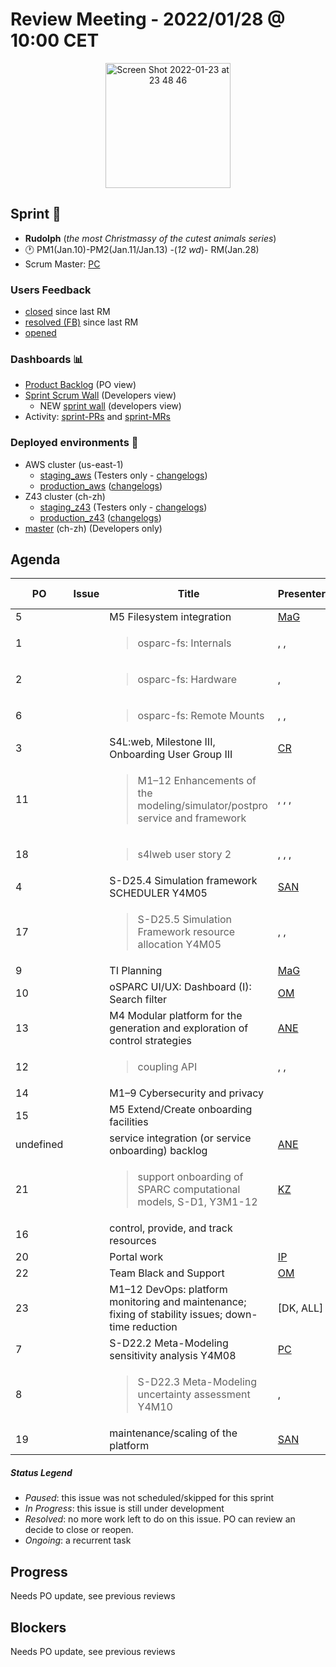 # Review Meeting - 2022/01/28 @ 10:00 CET

<p align="center">
<img width="200" alt="Screen Shot 2022-01-23 at 23 48 46" src="https://user-images.githubusercontent.com/32402063/150701154-35a9ddbe-b8b1-42e7-bc4f-f0dd4125807f.png">
</p>



## Sprint 🏃
  - **Rudolph** (*the most Christmassy of the cutest animals series*)
  - 🕐 PM1(Jan.10)-PM2(Jan.11/Jan.13) -(_12 wd_)- RM(Jan.28)
  - Scrum Master: [PC]
### Users Feedback
  - [closed](https://github.com/ITISFoundation/osparc-issues/issues?q=is%3Aissue+sort%3Areactions+state%3Aclosed+updated%3A%3E%3D2021-11-05+) since last RM
  - [resolved (FB)](https://z43.manuscript.com/f/filters/?ixProject=45&ixStatus=0&maxrecords=50&resolvedInLast=3&sColumns=Category-Favorite-Case-TitleComment-Area-Priority-Status-DateResolved-DateOpened-OpenedBy&sSorts=LastUpdated.descending-Priority&sView=grid-flat) since last RM
  - [opened](https://github.com/ITISFoundation/osparc-issues/issues?q=is%3Aissue+is%3Aopen+sort%3Areactions)
### Dashboards 📊
  - [Product Backlog](https://github.com/orgs/ITISFoundation/projects/3) (PO view)
  - [Sprint Scrum Wall](https://app.zenhub.com/workspaces/osparc---scrum-wall-5c9260f3d76ef51f6b0fe78d/board?repos=118596920,174557929,151701223,135289610,118910047,181836792,167586968) (Developers view)
    - NEW [sprint wall](https://github.com/orgs/ITISFoundation/projects/9) (developers view)
  - Activity: [sprint-PRs] and [sprint-MRs]
### Deployed environments 🚀
  - AWS cluster (us-east-1)
    - [staging_aws](https://staging.osparc.io) (Testers only - [changelogs])
    - [production_aws](https://osparc.io) ([changelogs])
  - Z43 cluster (ch-zh)
    - [staging_z43](http://osparc-staging.speag.com) (Testers only - [changelogs])
    - [production_z43](http://osparc.speag.com) ([changelogs])
  - [master](https://osparc-master.speag.com) (ch-zh) (Developers only)


## Agenda


| PO        | Issue | Title                                                                                               | Presenter | Status    | Duration | Start-Time |
|-----------|-------|-----------------------------------------------------------------------------------------------------|-----------|-----------|----------|------------|
| 5         |       | M5 Filesystem integration                                                                           | [MaG]     | undefined |          |            |
| 1         |       | <blockquote>osparc-fs: Internals</blockquote>                                                       | , ,       | Todo      |          |            |
| 2         |       | <blockquote>osparc-fs: Hardware</blockquote>                                                        | ,         | Todo      |          |            |
| 6         |       | <blockquote>osparc-fs: Remote Mounts</blockquote>                                                   | , ,       | undefined |          |            |
| 3         |       | S4L:web, Milestone III, Onboarding User Group III                                                   | [CR]      | Todo      |          |            |
| 11        |       | <blockquote>M1–12 Enhancements of the modeling/simulator/postpro service and framework</blockquote> | , , ,     | Todo      |          |            |
| 18        |       | <blockquote>s4lweb user story 2</blockquote>                                                        | , , ,     | undefined |          |            |
| 4         |       | S-D25.4 Simulation framework SCHEDULER Y4M05                                                        | [SAN]     | Ongoing      | 10'         |            |
| 17        |       | <blockquote>S-D25.5 Simulation Framework resource allocation Y4M05 </blockquote>                    | , ,       | Todo      |          |            |
| 9         |       | TI Planning                                                                                         | [MaG]     | undefined |          |            |
| 10        |       | oSPARC UI/UX: Dashboard (I): Search filter                                                          | [OM]      | Ongoing   |        5'|            |
| 13        |       | M4 Modular platform for the generation and exploration of control strategies                        | [ANE]     | undefined |          |            |
| 12        |       | <blockquote>coupling API</blockquote>                                                               | , ,       | Todo      |          |            |
| 14        |       | M1–9 Cybersecurity and privacy                                                                      |           | undefined |          |            |
| 15        |       | M5 Extend/Create onboarding facilities                                                              |           | undefined |          |            |
| undefined |       | service integration (or service onboarding) backlog                                                 | [ANE]     | Todo      |          |            |
| 21        |       | <blockquote>support onboarding of SPARC computational models, S-D1, Y3M1-12</blockquote>            | [KZ]      | Ongoing   |    2'    |            |
| 16        |       | control, provide, and track resources                                                               |           | undefined |          |            |
| 20        |       | Portal work                                                                                         | [IP]      | Todo      |          |            |
| 22        |       | Team Black and Support                                                                              | [OM]      | Ongoing   |      5'  |            |
| 23        |       | M1–12 DevOps: platform monitoring and maintenance; fixing of stability issues; down-time reduction  | [DK, ALL] | Ongoing   |     4'   |            |
| 7         |       | S-D22.2 Meta-Modeling sensitivity analysis Y4M08                                                    | [PC]      | Ongoing   | 5'       |            |
| 8         |       | <blockquote>S-D22.3 Meta-Modeling uncertainty assessment  Y4M10</blockquote>                        | ,         | Todo      |          |            |
| 19        |       | maintenance/scaling of the platform                                                                 | [SAN]     | Ongoing      | 5'         |            |



##### Status Legend

- _Paused_: this issue was not scheduled/skipped for this sprint
- _In Progress_: this issue is still under development
- _Resolved_: no more work left to do on this issue. PO can review an decide to close or reopen.
- _Ongoing_: a recurrent task

[online]: http://status.osparc.io/
[operational]: https://git.speag.com/oSparc/e2e-testing/-/pipelines
[performant]: https://git.speag.com/oSparc/e2e-portal-testing/-/pipelines

## Progress

Needs PO update, see previous reviews

## Blockers

Needs PO update, see previous reviews

<!--References PLEASE KEEP ALPHABETICAL ORDER!!! -->


[ALL]: https://github.com/Surfict
[ANE]: https://github.com/GitHK
[BL]: https://github.com/dyollb
[DK]: https://github.com/mrnicegyu11
[CR]: https://github.com/colinRawlings
[IP]: https://github.com/ignapas
[KZ]: https://github.com/KZzizzle
[MAG]: https://github.com/mguidon
[OM]: https://github.com/odeimaiz
[PC]: https://github.com/pcrespov
[SAN]: https://github.com/sanderegg
[SyR]:https://zmt.swiss/about/about-zmt/all-staff/reboux-sylvain/
[TN]: https://itis.swiss/who-we-are/staff-members/all-staff/newton-taylor/


[j-d4]: https://github.com/ITISFoundation/osparc-issues/issues/62
[j-d7.a]: https://github.com/ITISFoundation/osparc-issues/issues/21
[j-d35]: https://github.com/ITISFoundation/osparc-issues/issues/31
[j-d33]: https://github.com/ITISFoundation/osparc-issues/issues/33
[j-d20]: https://github.com/ITISFoundation/osparc-issues/issues/48
[j-d21]: https://github.com/ITISFoundation/osparc-simcore/issues/1065
[j-d28.a]: https://github.com/ITISFoundation/osparc-simcore/issues/1066
[j-d29]: https://github.com/ITISFoundation/osparc-issues/issues/37
[s-d2]: https://github.com/ITISFoundation/osparc-simcore/issues/1069
[s-d18]: https://github.com/ITISFoundation/osparc-issues/issues/9
[s-d7]: https://github.com/ITISFoundation/osparc-issues/issues/21
[s-d10]: https://github.com/ITISFoundation/osparc-issues/issues/18
[s-d22]: https://github.com/ITISFoundation/osparc-issues/issues/5
[s-d12]: https://github.com/ITISFoundation/osparc-issues/issues/16
[s-d15]: https://github.com/ITISFoundation/osparc-issues/issues/12
[s-d12]: https://github.com/ITISFoundation/osparc-issues/issues/16
[s-d6]: https://github.com/ITISFoundation/osparc-issues/issues/22
[s-d5]: https://github.com/ITISFoundation/osparc-issues/issues/23
[s-d21]: https://github.com/ITISFoundation/osparc-issues/issues/6
[s-d4]: https://github.com/ITISFoundation/osparc-issues/issues/24
[s-d1]: https://github.com/ITISFoundation/osparc-issues/issues/26
[s-d26]: https://github.com/ITISFoundation/osparc-issues/issues/332
[s-d27.2]: https://github.com/ITISFoundation/osparc-issues/issues/357
[n-d1]: https://github.com/ITISFoundation/osparc-issues/issues/68
[n-d2]: https://github.com/ITISFoundation/osparc-issues/issues/91

[tb-backlog]: https://github.com/ITISFoundation/osparc-issues/projects/4

[z43-backlog]: https://z43.fogbugz.com/f/filters/1112/osparc-cases

[sprint-prs]: https://github.com/pulls?page=1&q=is%3Apr+archived%3Afalse+user%3AITISFoundation+closed%3A%3E2021-11-15
[sprint-mrs]: https://git.speag.com/groups/oSparc/-/merge_requests?scope=all&utf8=%E2%9C%93&state=all
[changelogs]: https://github.com/ITISFoundation/osparc-simcore/releases


 [#26]:https://github.com/ITISFoundation/osparc-issues/issues/26   
 [#91]:https://github.com/ITISFoundation/osparc-issues/issues/91   
 [#232]:https://github.com/ITISFoundation/osparc-issues/issues/232  
 [#328]:https://github.com/ITISFoundation/osparc-issues/issues/328  
 [#349]:https://github.com/ITISFoundation/osparc-issues/issues/349  
 [#350]:https://github.com/ITISFoundation/osparc-issues/issues/350
 [#353]:https://github.com/ITISFoundation/osparc-issues/issues/353
 [#354]:https://github.com/ITISFoundation/osparc-issues/issues/354
 [#407]:https://github.com/ITISFoundation/osparc-issues/issues/407
 [#428]:https://github.com/ITISFoundation/osparc-issues/issues/428  
 [#513]:https://github.com/ITISFoundation/osparc-issues/issues/513  
 [#519]:https://github.com/ITISFoundation/osparc-issues/issues/519
 [#545]:https://github.com/ITISFoundation/osparc-issues/issues/545  
 [#546]:https://github.com/ITISFoundation/osparc-issues/issues/546  
 [#554]:https://github.com/ITISFoundation/osparc-issues/issues/554  
 [#555]:https://github.com/ITISFoundation/osparc-issues/issues/555
 [#556]:https://github.com/ITISFoundation/osparc-issues/issues/556  
 [#557]:https://github.com/ITISFoundation/osparc-issues/issues/557
 [#2589]:https://github.com/ITISFoundation/osparc-issues/issues/2589 
